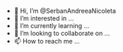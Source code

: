 - 👋 Hi, I’m @SerbanAndreeaNicoleta
- 👀 I’m interested in ...
- 🌱 I’m currently learning ...
- 💞️ I’m looking to collaborate on ...
- 📫 How to reach me ...

<!---
SerbanAndreeaNicoleta/SerbanAndreeaNicoleta is a ✨ special ✨ repository because its `README.md` (this file) appears on your GitHub profile.
You can click the Preview link to take a look at your changes.
--->

